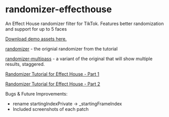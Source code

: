 # randomizer-effecthouse

An Effect House randomizer filter for TikTok. Features better randomization and support for up to 5 faces

[Download demo assets here.](/assets/)

[randomizer](/randomizer/) - the orignial randomizer from the tutorial

[randomizer-multipass](/randomizer-multipass/) - a variant of the original that will show multiple results, staggered.

[Randomizer Tutorial for Effect House - Part 1](https://youtu.be/1WKMnoHo0G0)

[Randomizer Tutorial for Effect House - Part 2](https://youtu.be/1lBOjXhiMdQ)

Bugs & Future Improvements:
- rename startingIndexPrivate -> _startingFrameIndex
- Included screenshots of each patch
